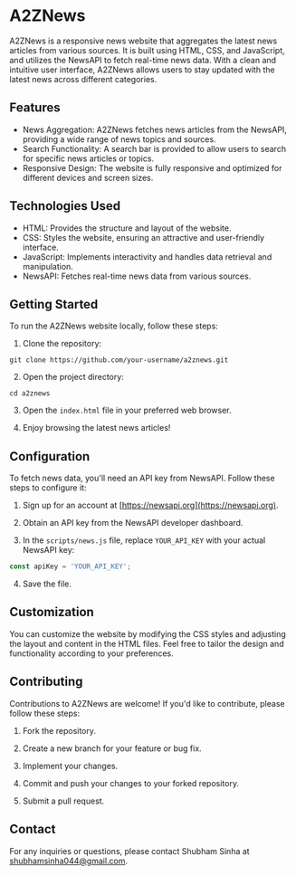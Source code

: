 


# A2ZNews

A2ZNews is a responsive news website that aggregates the latest news articles from various sources. It is built using HTML, CSS, and JavaScript, and utilizes the NewsAPI to fetch real-time news data. With a clean and intuitive user interface, A2ZNews allows users to stay updated with the latest news across different categories.

## Features

- News Aggregation: A2ZNews fetches news articles from the NewsAPI, providing a wide range of news topics and sources.
- Search Functionality: A search bar is provided to allow users to search for specific news articles or topics.
- Responsive Design: The website is fully responsive and optimized for different devices and screen sizes.

## Technologies Used

- HTML: Provides the structure and layout of the website.
- CSS: Styles the website, ensuring an attractive and user-friendly interface.
- JavaScript: Implements interactivity and handles data retrieval and manipulation.
- NewsAPI: Fetches real-time news data from various sources.

## Getting Started

To run the A2ZNews website locally, follow these steps:

1. Clone the repository:

```
git clone https://github.com/your-username/a2znews.git
```

2. Open the project directory:

```
cd a2znews
```

3. Open the `index.html` file in your preferred web browser.

4. Enjoy browsing the latest news articles!

## Configuration

To fetch news data, you'll need an API key from NewsAPI. Follow these steps to configure it:

1. Sign up for an account at [https://newsapi.org](https://newsapi.org).

2. Obtain an API key from the NewsAPI developer dashboard.

3. In the `scripts/news.js` file, replace `YOUR_API_KEY` with your actual NewsAPI key:

```javascript
const apiKey = 'YOUR_API_KEY';
```

4. Save the file.

## Customization

You can customize the website by modifying the CSS styles and adjusting the layout and content in the HTML files. Feel free to tailor the design and functionality according to your preferences.

## Contributing

Contributions to A2ZNews are welcome! If you'd like to contribute, please follow these steps:

1. Fork the repository.

2. Create a new branch for your feature or bug fix.

3. Implement your changes.

4. Commit and push your changes to your forked repository.

5. Submit a pull request.



## Contact

For any inquiries or questions, please contact Shubham Sinha at shubhamsinha044@gmail.com.



